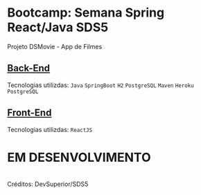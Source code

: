 # Bootcamp: Semana Spring React/Java SDS5

Projeto DSMovie - App de Filmes


## [Back-End](#) 

Tecnologias utilizdas: `Java` `SpringBoot` `H2` `PostgreSQL` `Maven` `Heroku PostgreSQL` 


## [Front-End](#) 

Tecnologias utilizdas: `ReactJS` 


 
 
 
# EM DESENVOLVIMENTO

<br>
Créditos: DevSuperior/SDS5
